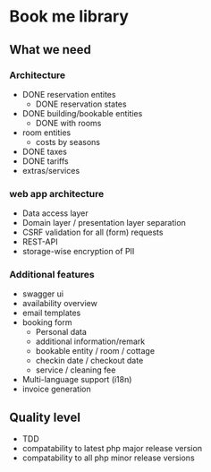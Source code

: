 # Book me library

## What we need

### Architecture
* DONE reservation entites
  * DONE reservation states
* DONE building/bookable entities
  * DONE with rooms 
* room entities
	* costs by seasons
* DONE taxes
* DONE tariffs
* extras/services

### web app architecture
* Data access layer
* Domain layer / presentation layer separation
* CSRF validation for all (form) requests
* REST-API
* storage-wise encryption of PII

### Additional features
* swagger ui
* availability overview
* email templates
* booking form
	* Personal data
	* additional information/remark
	* bookable entity / room / cottage
	* checkin date / checkout date
	* service / cleaning fee
* Multi-language support (i18n)
* invoice generation

## Quality level
* TDD
* compatability to latest php major release version
* compatability to all php minor release versions
